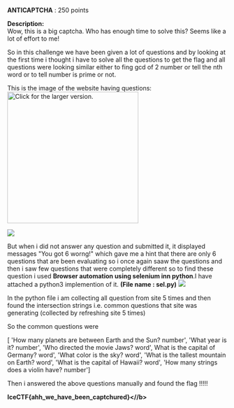 <b>ANTICAPTCHA</b> : 250 points <br>

<b>Description:</b><br>
Wow, this is a big captcha. Who has enough time to solve this? Seems like a lot of effort to me!


So in this challenge we have been given a lot of questions and by looking at the first time i thought i have to solve all the questions to get the flag and all questions were looking similar either to fing gcd of 2 number or tell the nth word or to tell number is prime or not.

This is the image of the website having questions:
<a href="https://drive.google.com/open?id=1cvXYFnLKrfmjdjefDrDFY7LTksUUKdoi"><img src="https://drive.google.com/open?id=1cvXYFnLKrfmjdjefDrDFY7LTksUUKdoi" style="width: 300px; max-width: 100%; height: auto" title="Click for the larger version." /></a>

![](https://drive.google.com/open?id=1cvXYFnLKrfmjdjefDrDFY7LTksUUKdoi)

But when i did not answer any question and submitted it, it displayed messages "You got 6 worng!" which gave me a hint that there are only 6 questions that are been evaluating so i once again saaw the questions and then i saw few questions that were completely different so to find these question i used <b>Browser automation using selenium inn  python</b>.I have attached a python3 implemention of it.  <b> (File name : sel.py)</b>
![](https://drive.google.com/open?id=1np5g02xBMf0sG9t-T2vTGFhJfhyOIDK5)

In the python file i am collecting all question from site 5 times and then found the intersection strings i.e. common questions  that site was generating (collected by refreshing site 5 times)

So the common questions were

[ 'How many planets are between Earth and the Sun? number', 'What year is it? number', 'Who directed the movie Jaws? word', What is the capital of Germany? word', 'What color is the sky? word', 'What is the tallest mountain on Earth? word', 'What is the capital of Hawaii? word', 'How many strings does a violin have? number']

Then i answered the above questions manually and found the flag !!!!! 


<b>IceCTF{ahh_we_have_been_captchured}<//b>
